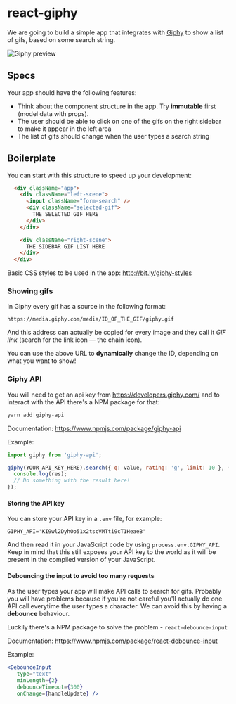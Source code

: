 # react-giphy

We are going to build a simple app that integrates with [Giphy](https://giphy.com) to show a list of gifs, based on some search string.

![Giphy preview](https://cl.ly/c49dfd2d7338/giphy_small.png)

## Specs

Your app should have the following features:
  * Think about the component structure in the app. Try **immutable** first (model data with props).
  * The user should be able to click on one of the gifs on the right sidebar to make it appear in the left area
  * The list of gifs should change when the user types a search string

## Boilerplate

You can start with this structure to speed up your development:

```html
  <div className="app">
    <div className="left-scene">
      <input className="form-search" />
      <div className="selected-gif">
        THE SELECTED GIF HERE
      </div>
    </div>

    <div className="right-scene">
      THE SIDEBAR GIF LIST HERE
    </div>
  </div>
```

Basic CSS styles to be used in the app: http://bit.ly/giphy-styles

### Showing gifs

In Giphy every gif has a source in the following format:

```
https://media.giphy.com/media/ID_OF_THE_GIF/giphy.gif
```

And this address can actually be copied for every image and they call it _GIF link_ (search for the link icon — the chain icon).

You can use the above URL to **dynamically** change the ID, depending on what you want to show!

### Giphy API

You will need to get an api key from https://developers.giphy.com/ and to interact with the API there's a NPM package for that:

```bash
yarn add giphy-api
```

Documentation: https://www.npmjs.com/package/giphy-api

Example:

```js
import giphy from 'giphy-api';

giphy(YOUR_API_KEY_HERE).search({ q: value, rating: 'g', limit: 10 }, (_err, res) => {
  console.log(res);
  // Do something with the result here!
});
```

#### Storing the API key

You can store your API key in a `.env` file, for example:

```
GIPHY_API='KI9wl2DyhOo51x2tscVMTti9cT1HeaeB'
```

And then read it in your JavaScript code by using `process.env.GIPHY_API`. Keep in mind that this still exposes your API key to the world as it will be present in the compiled version of your JavaScript.

#### Debouncing the input to avoid too many requests

As the user types your app will make API calls to search for gifs. Probably you will have problems because if you're not careful you'll actually do one API call everytime the user types a character. We can avoid this by having a **debounce** behaviour.

Luckily there's a NPM package to solve the problem - `react-debounce-input`

Documentation: https://www.npmjs.com/package/react-debounce-input

Example:

```jsx
<DebounceInput
   type="text"
   minLength={2}
   debounceTimeout={300}
   onChange={handleUpdate} />
```
